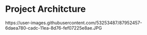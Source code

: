 <h1> Project Architcture </h1>
https://user-images.githubusercontent.com/53253487/87952457-6daea780-cadc-11ea-8d76-fef07225e8ae.JPG
